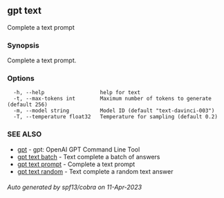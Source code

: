 ## gpt text

Complete a text prompt

### Synopsis

Complete a text prompt.

### Options

```
  -h, --help                  help for text
  -t, --max-tokens int        Maximum number of tokens to generate (default 256)
  -m, --model string          Model ID (default "text-davinci-003")
  -T, --temperature float32   Temperature for sampling (default 0.2)
```

### SEE ALSO

* [gpt](gpt.md)	 - gpt: OpenAI GPT Command Line Tool
* [gpt text batch](gpt_text_batch.md)	 - Text complete a batch of answers
* [gpt text prompt](gpt_text_prompt.md)	 - Complete a text prompt
* [gpt text random](gpt_text_random.md)	 - Text complete a random text answer

###### Auto generated by spf13/cobra on 11-Apr-2023
